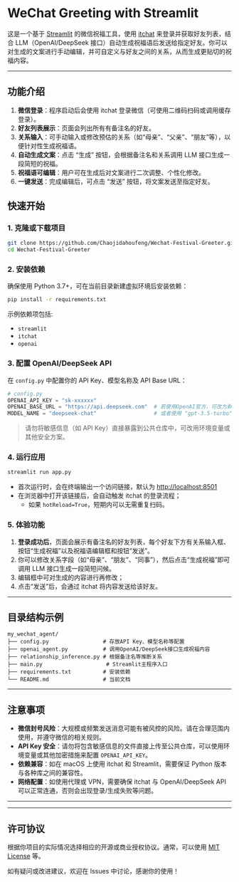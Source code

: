 # WeChat Greeting with Streamlit

这是一个基于 [Streamlit](https://streamlit.io/) 的微信祝福工具，使用 [itchat](https://github.com/littlecodersh/ItChat) 来登录并获取好友列表，结合 LLM（OpenAI/DeepSeek 接口）自动生成祝福语后发送给指定好友。你可以对生成的文案进行手动编辑，并可自定义与好友之间的关系，从而生成更贴切的祝福内容。

---

## 功能介绍

1. **微信登录**：程序启动后会使用 itchat 登录微信（可使用二维码扫码或调用缓存登录）。
2. **好友列表展示**：页面会列出所有有备注名的好友。
3. **关系输入**：可手动输入或修改预估的关系（如“母亲”、“父亲”、“朋友”等），以便针对性生成祝福语。
4. **自动生成文案**：点击 “生成” 按钮，会根据备注名和关系调用 LLM 接口生成一段简短的祝福。
5. **祝福语可编辑**：用户可在生成后对文案进行二次调整、个性化修改。
6. **一键发送**：完成编辑后，可点击 “发送” 按钮，将文案发送至指定好友。


## 快速开始

### 1. 克隆或下载项目

```bash
git clone https://github.com/Chaojidahoufeng/Wechat-Festival-Greeter.git
cd Wechat-Festival-Greeter
```

### 2. 安装依赖

确保使用 Python 3.7+，可在当前目录新建虚拟环境后安装依赖：

```bash
pip install -r requirements.txt
```

示例依赖项包括:
- `streamlit`
- `itchat`
- `openai`

### 3. 配置 OpenAI/DeepSeek API

在 `config.py` 中配置你的 API Key、模型名称及 API Base URL：

```python
# config.py
OPENAI_API_KEY = "sk-xxxxxx"
OPENAI_BASE_URL = "https://api.deepseek.com"  # 若使用OpenAI官方，可改为默认'https://api.openai.com/v1'
MODEL_NAME = "deepseek-chat"                  # 或者使用 "gpt-3.5-turbo" 等
```

> 请勿将敏感信息（如 API Key）直接暴露到公共仓库中，可改用环境变量或其他安全方案。

### 4. 运行应用

```bash
streamlit run app.py
```

- 首次运行时，会在终端输出一个访问链接，默认为 [http://localhost:8501](http://localhost:8501)  
- 在浏览器中打开该链接后，会自动触发 itchat 的登录流程；  
  - 如果 `hotReload=True`，短期内可以无需重复扫码。

### 5. 体验功能

1. **登录成功后**，页面会展示有备注名的好友列表，每个好友下方有关系输入框、按钮“生成祝福”以及祝福语编辑框和按钮“发送”。  
2. 你可以修改关系字段（如“母亲”、“朋友”、“同事”），然后点击“生成祝福”即可调用 LLM 接口生成一段简短问候。  
3. 编辑框中可对生成的内容进行再修改；  
4. 点击“发送”后，会通过 itchat 将内容发送给该好友。

---

## 目录结构示例

```
my_wechat_agent/
├── config.py                 # 存放API Key、模型名称等配置
├── openai_agent.py           # 调用OpenAI/DeepSeek接口生成祝福内容
├── relationship_inference.py # 根据备注名等推断关系
├── main.py                    # Streamlit主程序入口
├── requirements.txt          # 安装依赖
└── README.md                 # 当前文档
```

---

## 注意事项

- **微信封号风险**：大规模或频繁发送消息可能有被风控的风险。请在合理范围内使用，并遵守微信的相关规则。
- **API Key 安全**：请勿将包含敏感信息的文件直接上传至公共仓库，可以使用环境变量或其他加密措施来配置 `OPENAI_API_KEY`。
- **依赖兼容**：如在 macOS 上使用 itchat 和 Streamlit，需要保证 Python 版本与各种库之间的兼容性。
- **网络配置**：如使用代理或 VPN，需要确保 itchat 与 OpenAI/DeepSeek API 可以正常连通，否则会出现登录/生成失败等问题。

---

<!-- ## 后续扩展

1. **批量操作**：如果需要一次给所有好友群发，可在界面中添加“全部生成”或“全部发送”功能，但要小心触发微信的安全策略。
2. **关系推断升级**：可结合更多信息（如好友昵称、历史聊天内容）来自动推断更准确的关系。
3. **后台数据库**：可将当前生成或发送的记录保存到数据库（如 SQLite、MySQL 等）做审计或回放。
4. **部署**：可将 Streamlit 应用部署到云端（如 Streamlit Cloud、AWS、Docker 等）共享给团队使用，需要注意 itchat 的二维码登录和微信 Web 端在服务器环境的可行性。 -->

---

## 许可协议

根据你项目的实际情况选择相应的开源或商业授权协议。通常，可以使用 [MIT License](https://mit-license.org/) 等。

如有疑问或改进建议，欢迎在 Issues 中讨论，感谢你的使用！
